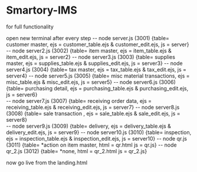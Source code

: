 # Smartory-IMS

for full functionality

open new terminal after every step 
-- node server.js (3001)             {table= customer master, ejs = customer_table.ejs & customer_edit.ejs, js = server}
-- node server2.js (3002)            {table= item master, ejs = item_table.ejs & item_edit.ejs, js = server2}
-- node server3.js (3003)            {table= supplies master, ejs = supplies_table.ejs & supplies_edit.ejs, js = server3}
-- node server4.js (3004)            {table= tax master, ejs = tax_table.ejs & tax_edit.ejs, js = server4}
-- node server5.js (3005)            {table= misc material transactions, ejs = misc_table.ejs & misc_edit.ejs, js = server5} 
-- node server6.js (3006)            {table= purchasing detail, ejs = purchasing_table.ejs & purchasing_edit.ejs, js = server6}  
-- node server7.js (3007)            {table= receiving order data, ejs = receiving_table.ejs & receiving_edit.ejs, js = server7} 
-- node server8.js (3008)            {table= sale transaction , ejs = sale_table.ejs & sale_edit.ejs, js = server8}  
-- node server9.js (3009)            {table= delivery, ejs = delivery_table.ejs & delivery_edit.ejs, js = server9} 
-- node server10.js (3010)           {table= inspection, ejs = inspection_table.ejs & inspection_edit.ejs, js = server10} 
-- node qr.js (3011)                 {table= *action on item master, html = qr.html js = qr.js}
-- node qr_2.js (3012)               {table= *none, html = qr_2.html js = qr_2.js}

now go live from the landing.html
